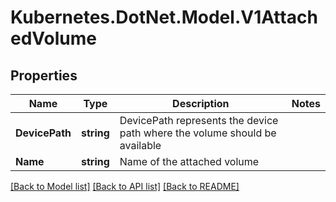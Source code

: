 # Kubernetes.DotNet.Model.V1AttachedVolume
## Properties

Name | Type | Description | Notes
------------ | ------------- | ------------- | -------------
**DevicePath** | **string** | DevicePath represents the device path where the volume should be available | 
**Name** | **string** | Name of the attached volume | 

[[Back to Model list]](../README.md#documentation-for-models) [[Back to API list]](../README.md#documentation-for-api-endpoints) [[Back to README]](../README.md)


